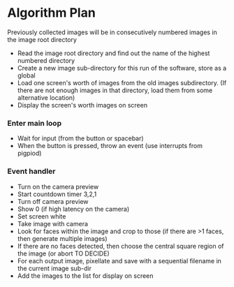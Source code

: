 Algorithm Plan
=================

Previously collected images will be in consecutively numbered images in the image root directory

- Read the image root directory and find out the name of the highest numbered directory
- Create a new image sub-directory for this run of the software, store as a global
- Load one screen's worth of images from the old images subdirectory. (If there are not enough images in that directory, load them from some alternative location)
- Display the screen's worth images on screen

### Enter main loop
- Wait for input (from the button or spacebar)
- When the button is pressed, throw an event (use interrupts from pigpiod)


### Event handler
- Turn on the camera preview
- Start countdown timer 3,2,1
- Turn off camera preview
- Show 0 (if high latency on the camera)
- Set screen white
- Take image with camera
- Look for faces within the image and crop to those (if there are >1 faces, then generate multiple images)
- If there are no faces detected, then choose the central square region of the image (or abort TO DECIDE)
- For each output image, pixellate and save with a sequential filename in the current image sub-dir
- Add the images to the list for display on screen